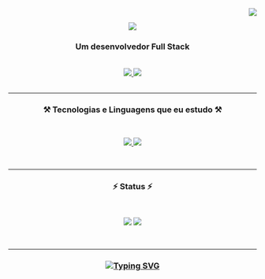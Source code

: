 <img align="right" src="https://visitor-badge.laobi.icu/badge?page_id=jcsalerno.jcsalerno" />

<h2 align="center">
 <a href="https://git.io/typing-svg">
  <img src="https://readme-typing-svg.demolab.com?font=Fira+Code&weight=700&pause=1000&color=209652&random=false&width=435&lines=Ol%C3%A1%2C+eu+sou+o+Julio+Cesar!+%F0%9F%96%96;Eu+sou+Estudante+de+ADS;Estudante+de+Redes+de+Computadores;Eu+sou+Analista+de+Suporte;Eu+sou+DevOps+Jr;Eu+sou+Desenvolvedor+Full+Stack" />
 </a>
 </h2>

<h3 align="center">Um desenvolvedor Full Stack</h3>

 <br/>

 <div align="center">
  <a href="mailto:contato.jcsalerno@gmail.com">
   <img src="https://img.shields.io/badge/Gmail-D14836?style=for-the-badge&logo=gmail&logoColor=white" target="_blank" />
  </a>

  <a href="https://www.linkedin.com/in/juliocesar-developer/" >
   <img src="https://img.shields.io/badge/LinkedIn-0077B5?style=for-the-badge&logo=linkedin&logoColor=white" target="_blank" />
  </a>
  </div>
<br/>
<hr/>

<h3 align="center"> ⚒️ Tecnologias e Linguagens que eu estudo ⚒️</h3>
<br/>
 <p align="center">
  <a href="https://skillicons.dev">
    <img src="https://skillicons.dev/icons?i=nodejs,js,postman,py,react,vscode,wordpress,go" />
    <img src="https://skillicons.dev/icons?i=kubernetes,docker,c,aws,cpp,java,github,html,css,linux" />
  </a>
</p>
<br/>
<hr/>

<h3 align="center">⚡ Status ⚡</h2>
<br>
 <p align="center">
  <img src="https://github-readme-stats.vercel.app/api?username=jcsalerno&show_icons=true&theme=dark" />
 <img src="https://github-readme-stats.vercel.app/api/top-langs/?username=jcsalerno" />
 </p>
<br/>
<hr/>

<h3 align="center">
 <a href="https://git.io/typing-svg">
  <img src="https://readme-typing-svg.demolab.com?font=Fira+Code&weight=700&pause=1000&color=209652&center=true&vCenter=true&random=false&width=435&lines=Obrigado+pela+visita+%F0%9F%A4%99;Me+envie+uma+mensagem+no+LinkedIn" alt="Typing SVG" />
  </a> 
</h3>
<br/>
 


